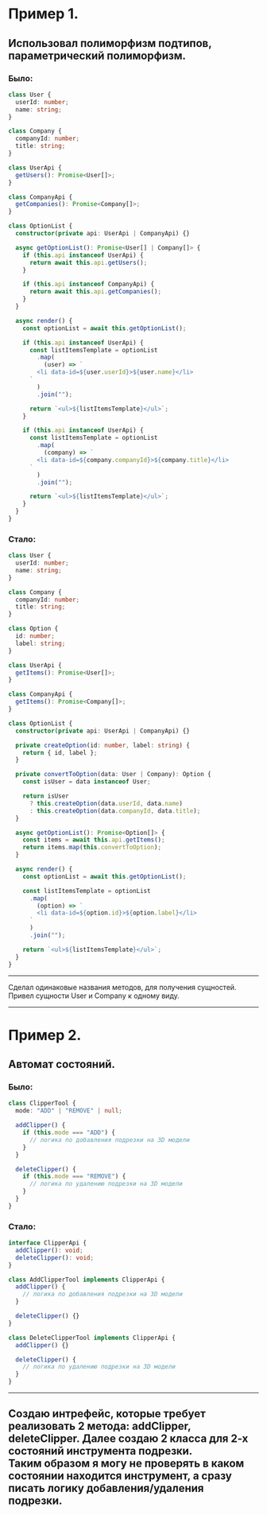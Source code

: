 # Пример 1.

## Использовал полиморфизм подтипов, параметрический полиморфизм.

### Было:

```typescript
class User {
  userId: number;
  name: string;
}

class Company {
  companyId: number;
  title: string;
}

class UserApi {
  getUsers(): Promise<User[]>;
}

class CompanyApi {
  getCompanies(): Promise<Company[]>;
}

class OptionList {
  constructor(private api: UserApi | CompanyApi) {}

  async getOptionList(): Promise<User[] | Company[]> {
    if (this.api instanceof UserApi) {
      return await this.api.getUsers();
    }

    if (this.api instanceof CompanyApi) {
      return await this.api.getCompanies();
    }
  }

  async render() {
    const optionList = await this.getOptionList();

    if (this.api instanceof UserApi) {
      const listItemsTemplate = optionList
        .map(
          (user) => `
        <li data-id=${user.userId}>${user.name}</li>
      `
        )
        .join("");

      return `<ul>${listItemsTemplate}</ul>`;
    }

    if (this.api instanceof UserApi) {
      const listItemsTemplate = optionList
        .map(
          (company) => `
        <li data-id=${company.companyId}>${company.title}</li>
      `
        )
        .join("");

      return `<ul>${listItemsTemplate}</ul>`;
    }
  }
}
```

### Стало:

```typescript
class User {
  userId: number;
  name: string;
}

class Company {
  companyId: number;
  title: string;
}

class Option {
  id: number;
  label: string;
}

class UserApi {
  getItems(): Promise<User[]>;
}

class CompanyApi {
  getItems(): Promise<Company[]>;
}

class OptionList {
  constructor(private api: UserApi | CompanyApi) {}

  private createOption(id: number, label: string) {
    return { id, label };
  }

  private convertToOption(data: User | Company): Option {
    const isUser = data instanceof User;

    return isUser
      ? this.createOption(data.userId, data.name)
      : this.createOption(data.companyId, data.title);
  }

  async getOptionList(): Promise<Option[]> {
    const items = await this.api.getItems();
    return items.map(this.convertToOption);
  }

  async render() {
    const optionList = await this.getOptionList();

    const listItemsTemplate = optionList
      .map(
        (option) => `
        <li data-id=${option.id}>${option.label}</li>
      `
      )
      .join("");

    return `<ul>${listItemsTemplate}</ul>`;
  }
}
```

---

Сделал одинаковые названия методов, для получения сущностей.  
Привел сущности User и Company к одному виду.

---

# Пример 2.

## Автомат состояний.

### Было:

```typescript
class ClipperTool {
  mode: "ADD" | "REMOVE" | null;

  addClipper() {
    if (this.mode === "ADD") {
      // логика по добавления подрезки на 3D модели
    }
  }

  deleteClipper() {
    if (this.mode === "REMOVE") {
      // логика по удалению подрезки на 3D модели
    }
  }
}
```

### Стало:

```typescript
interface ClipperApi {
  addClipper(): void;
  deleteClipper(): void;
}

class AddClipperTool implements ClipperApi {
  addClipper() {
    // логика по добавления подрезки на 3D модели
  }

  deleteClipper() {}
}

class DeleteClipperTool implements ClipperApi {
  addClipper() {}

  deleteClipper() {
    // логика по удалению подрезки на 3D модели
  }
}
```

---

 Создаю интрефейс, которые требует реализовать 2 метода: addClipper, deleteClipper.
 Далее создаю 2 класса для 2-х состояний инструмента подрезки.  
 Таким образом я могу не проверять в каком состоянии находится инструмент, а сразу писать логику добавления/удаления подрезки.  
---
